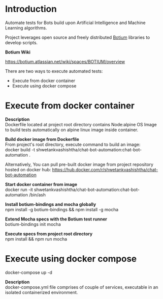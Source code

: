 # Introduction

Automate tests for Bots build upon Artificial Intelligence and Machine Learning algorithms.

Project leverages open source and freely distributed <a href='https://github.com/codeforequity-at/botium-core'>Botium</a> libraries to develop scripts.

<b>Botium Wiki</b>

https://botium.atlassian.net/wiki/spaces/BOTIUM/overview

There are two ways to execute automated tests:
  * Execute from docker container
  * Execute using docker compose

# Execute from docker container
<b>Description</b><br>
Dockerfile located at project root directory contains Node:alpine OS Image to build tests automatically on alpine linux image inside container. 

<b>Build docker image from Dockerfile</b><br>
From project's root directory, execute command to build an image:<br>
docker build -t shwetankvashishtha/chat-bot-automation:chat-bot-automation .

Alternatively, You can pull pre-built docker image from project repository hosted on docker hub: https://hub.docker.com/r/shwetankvashishtha/chat-bot-automation

<b>Start docker container from image</b><br>
docker run -it shwetankvashishtha/chat-bot-automation:chat-bot-automation /bin/ash

<b>Install botium-bindings and mocha globally</b><br>
npm install -g botium-bindings && npm install -g mocha<br>

<b>Extend Mocha specs with the Botium test runner</b><br>
botium-bindings init mocha<br>

<b>Execute specs from project root directory</b><br>
npm install && npm run mocha

# Execute using docker compose
docker-compose up -d
  
<b>Description</b><br>
docker-compose.yml file comprises of couple of services, executable in an isolated containerized environment.
